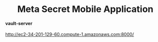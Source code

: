 <h1 align="center">Meta Secret Mobile Application</h1>

#### vault-server
  http://ec2-34-201-129-60.compute-1.amazonaws.com:8000/
